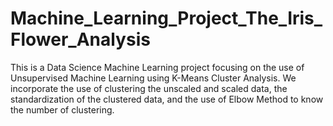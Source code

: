 # Machine_Learning_Project_The_Iris_Flower_Analysis
This is a Data Science Machine Learning project focusing on the use of Unsupervised Machine Learning using K-Means Cluster Analysis. We incorporate the use of clustering the unscaled and scaled data, the standardization of the clustered data, and the use of Elbow Method to know the number of clustering.
